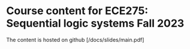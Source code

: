 # Course content for ECE275: Sequential logic systems Fall 2023

The content is hosted on github [/docs/slides/main.pdf]
